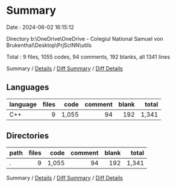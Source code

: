 # Summary

Date : 2024-06-02 16:15:12

Directory b:\\OneDrive\\OneDrive - Colegiul National Samuel von Brukenthal\\Desktop\\PrjSclNN\\utils

Total : 9 files,  1055 codes, 94 comments, 192 blanks, all 1341 lines

Summary / [Details](details.md) / [Diff Summary](diff.md) / [Diff Details](diff-details.md)

## Languages
| language | files | code | comment | blank | total |
| :--- | ---: | ---: | ---: | ---: | ---: |
| C++ | 9 | 1,055 | 94 | 192 | 1,341 |

## Directories
| path | files | code | comment | blank | total |
| :--- | ---: | ---: | ---: | ---: | ---: |
| . | 9 | 1,055 | 94 | 192 | 1,341 |

Summary / [Details](details.md) / [Diff Summary](diff.md) / [Diff Details](diff-details.md)